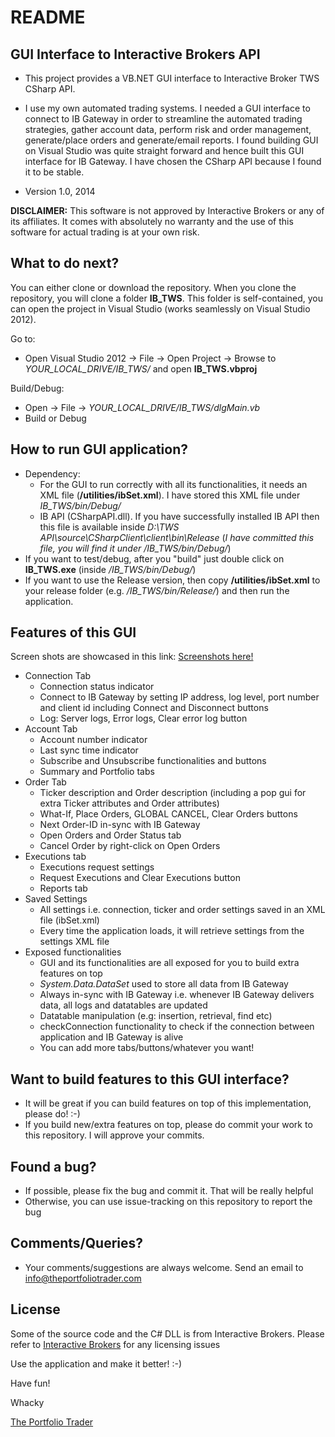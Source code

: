 # README #

## GUI Interface to Interactive Brokers API ##

* This project provides a VB.NET GUI interface to Interactive Broker TWS CSharp API. 

* I use my own automated trading systems. I needed a GUI interface to connect to IB Gateway in order to streamline the automated trading strategies, gather account data, perform risk and order management, generate/place orders and generate/email reports. I found building GUI on Visual Studio was quite straight forward and hence built this GUI interface for IB Gateway. I have chosen the CSharp API because I found it to be stable. 

* Version 1.0,  2014

**DISCLAIMER:** This software is not approved by Interactive Brokers or any of its affiliates. It comes with absolutely no warranty and the use of this software for actual trading is at your own risk.


## What to do next?

You can either clone or download the repository. When you clone the repository, you will clone a folder **IB_TWS**. This folder is self-contained, you can open  the project in Visual Studio (works seamlessly on Visual Studio 2012).

Go to: 

* Open Visual Studio 2012 ->  File -> Open Project -> Browse to *YOUR_LOCAL_DRIVE/IB_TWS/* and open **IB_TWS.vbproj**

Build/Debug:

* Open -> File -> *YOUR_LOCAL_DRIVE/IB_TWS/dlgMain.vb*
* Build or Debug

## How to run GUI application?

* Dependency: 
    * For the GUI to run correctly with all its functionalities, it needs an XML file (**/utilities/ibSet.xml**). I have stored this XML file under *IB_TWS/bin/Debug/*
    * IB API (CSharpAPI.dll). If you have successfully installed IB API then this file is available inside *D:\TWS API\source\CSharpClient\client\bin\Release* (*I have committed this file, you will find it under /IB_TWS/bin/Debug/*)
* If you want to test/debug, after you "build" just double click on **IB_TWS.exe** (inside */IB_TWS/bin/Debug/*)
* If you want to use the Release version, then copy **/utilities/ibSet.xml** to your release folder (e.g. */IB_TWS/bin/Release/*) and then run the application.
 

## Features of this GUI
Screen shots are showcased in this link: [Screenshots here!](https://github.com/virusme/GUI-Interface-to-Interactive-Brokers-IB-Gateway/wiki/Screen-shots)
* Connection Tab
    * Connection status indicator
    * Connect to IB Gateway by setting IP address, log level, port number and client id including Connect and Disconnect buttons
    * Log: Server logs, Error logs, Clear error log button
* Account Tab 
    * Account number indicator
    * Last sync time indicator
    * Subscribe and Unsubscribe functionalities and buttons
    * Summary and Portfolio tabs
* Order Tab
    * Ticker description and Order description (including a pop gui for extra Ticker attributes and Order attributes)
    * What-If, Place Orders, GLOBAL CANCEL, Clear Orders buttons
    * Next Order-ID in-sync with IB Gateway
    * Open Orders and Order Status tab
    * Cancel Order by right-click on Open Orders
* Executions tab
    * Executions request settings
    * Request Executions and Clear Executions button
    * Reports tab
* Saved Settings
    * All settings i.e. connection, ticker and order settings saved in an XML file (ibSet.xml)
    * Every time the application loads, it will retrieve settings from the settings XML file
* Exposed functionalities
    * GUI and its functionalities are all exposed for you to build extra features on top
    * *System.Data.DataSet* used to store all data from IB Gateway
    * Always in-sync with IB Gateway i.e. whenever IB Gateway delivers data, all logs and datatables are updated
    * Datatable manipulation (e.g: insertion, retrieval, find etc)
    * checkConnection functionality to check if the connection between application and IB Gateway is alive
    * You can add more tabs/buttons/whatever you want!


## Want to build features to this GUI interface?

* It will be great if you can build features on top of this implementation, please do! :-)
* If you build new/extra features on top, please do commit your work to this repository. I will approve your commits.

## Found a bug? 

* If possible, please fix the bug and commit it. That will be really helpful
* Otherwise, you can use issue-tracking on this repository to report the bug

## Comments/Queries?

* Your comments/suggestions are always welcome. Send an email to info@theportfoliotrader.com

## License

Some of the source code and the C# DLL is from Interactive Brokers. Please refer to  [Interactive Brokers](http://www.interactivebrokers.com) for any licensing issues


Use the application and make it better! :-)

Have fun!

Whacky

[The Portfolio Trader](http://www.theportfoliotrader.com)